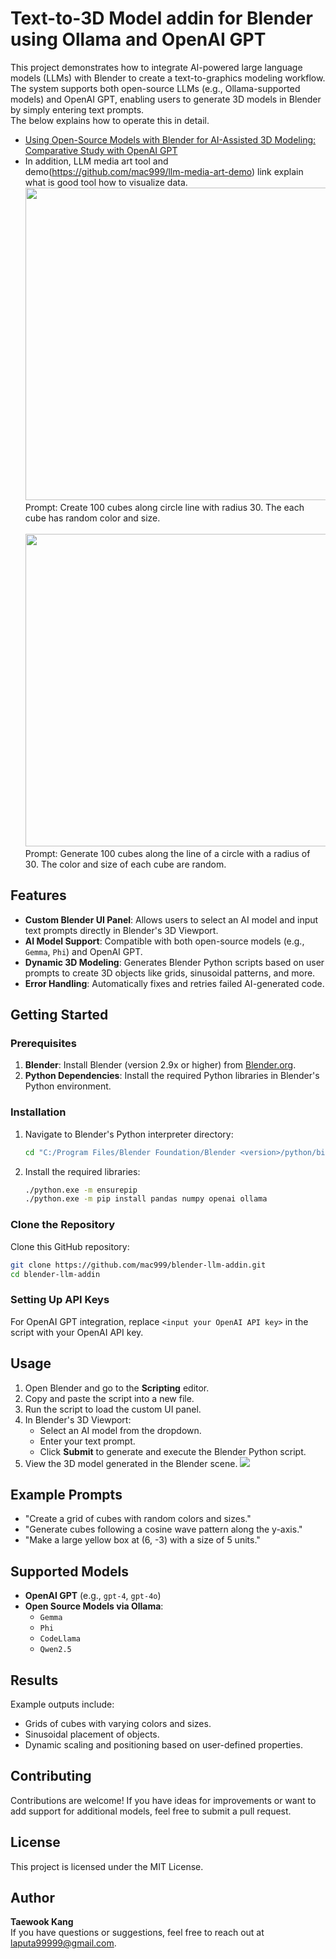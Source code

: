 # Text-to-3D Model addin for Blender using Ollama and OpenAI GPT

This project demonstrates how to integrate AI-powered large language models (LLMs) with Blender to create a text-to-graphics modeling workflow. The system supports both open-source LLMs (e.g., Ollama-supported models) and OpenAI GPT, enabling users to generate 3D models in Blender by simply entering text prompts.
</br>
The below explains how to operate this in detail.</br>
- [Using Open-Source Models with Blender for AI-Assisted 3D Modeling: Comparative Study with OpenAI GPT](https://medium.com/@laputa99999/using-open-source-models-with-blender-for-ai-assisted-3d-modeling-comparative-study-with-openai-9848209f93b8)
- In addition, LLM media art tool and demo(https://github.com/mac999/llm-media-art-demo) link explain what is good tool how to visualize data.</br>
<img src='https://miro.medium.com/v2/resize:fit:720/format:webp/1*afjizeWcUVYJuFNx99ZKKA.png' width="500"><br>Prompt: Create 100 cubes along circle line with radius 30. The each cube has random color and size.</br></img></br>
<img src='https://github.com/mac999/blender-llm-addin/blob/main/doc/blender_gpt.gif' width="500"><br>Prompt: Generate 100 cubes along the line of a circle with a radius of 30. The color and size of each cube are random.</br></img>

## Features
- **Custom Blender UI Panel**: Allows users to select an AI model and input text prompts directly in Blender's 3D Viewport.
- **AI Model Support**: Compatible with both open-source models (e.g., `Gemma`, `Phi`) and OpenAI GPT.
- **Dynamic 3D Modeling**: Generates Blender Python scripts based on user prompts to create 3D objects like grids, sinusoidal patterns, and more.
- **Error Handling**: Automatically fixes and retries failed AI-generated code.

## Getting Started

### Prerequisites
1. **Blender**: Install Blender (version 2.9x or higher) from [Blender.org](https://www.blender.org/).
2. **Python Dependencies**: Install the required Python libraries in Blender's Python environment.

### Installation

1. Navigate to Blender's Python interpreter directory:
   ```bash
   cd "C:/Program Files/Blender Foundation/Blender <version>/python/bin"
   ```
2. Install the required libraries:
   ```bash
   ./python.exe -m ensurepip
   ./python.exe -m pip install pandas numpy openai ollama
   ```

### Clone the Repository
Clone this GitHub repository:
```bash
git clone https://github.com/mac999/blender-llm-addin.git
cd blender-llm-addin
```

### Setting Up API Keys
For OpenAI GPT integration, replace `<input your OpenAI API key>` in the script with your OpenAI API key.

## Usage
1. Open Blender and go to the **Scripting** editor.
2. Copy and paste the script into a new file.
3. Run the script to load the custom UI panel.
4. In Blender's 3D Viewport:
   - Select an AI model from the dropdown.
   - Enter your text prompt.
   - Click **Submit** to generate and execute the Blender Python script.
5. View the 3D model generated in the Blender scene.
<img src="https://github.com/mac999/blender-llm-addin/blob/main/doc/img1.PNG"></img>

## Example Prompts
- "Create a grid of cubes with random colors and sizes."
- "Generate cubes following a cosine wave pattern along the y-axis."
- "Make a large yellow box at (6, -3) with a size of 5 units."

## Supported Models
- **OpenAI GPT** (e.g., `gpt-4`, `gpt-4o`)
- **Open Source Models via Ollama**:
  - `Gemma`
  - `Phi`
  - `CodeLlama`
  - `Qwen2.5`

## Results
Example outputs include:
- Grids of cubes with varying colors and sizes.
- Sinusoidal placement of objects.
- Dynamic scaling and positioning based on user-defined properties.

## Contributing
Contributions are welcome! If you have ideas for improvements or want to add support for additional models, feel free to submit a pull request.

## License
This project is licensed under the MIT License.

## Author
**Taewook Kang**  
If you have questions or suggestions, feel free to reach out at [laputa99999@gmail.com](mailto:laputa99999@gmail.com).

